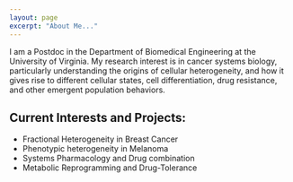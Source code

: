 ```yaml
---
layout: page
excerpt: "About Me..."
---
```


I am a Postdoc in the Department of Biomedical Engineering at the University of Virginia. My research interest is in cancer systems biology, particularly understanding the origins of cellular heterogeneity, and how it gives rise to different cellular states, cell differentiation, drug resistance, and other emergent population behaviors. 

## Current Interests and Projects:

- Fractional Heterogeneity in Breast Cancer
- Phenotypic heterogeneity in Melanoma
- Systems Pharmacology and Drug combination 
- Metabolic Reprogramming and Drug-Tolerance
